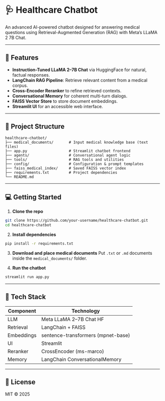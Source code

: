 # 🩺 Healthcare Chatbot

An advanced AI-powered chatbot designed for answering medical questions using Retrieval-Augmented Generation (RAG) with Meta’s LLaMA 2 7B Chat.

---

## 🚀 Features

- **Instruction-Tuned LLaMA 2–7B Chat** via HuggingFace for natural, factual responses.
- **LangChain RAG Pipeline**: Retrieve relevant content from a medical corpus.
- **Cross-Encoder Reranker** to refine retrieved contexts.
- **Conversational Memory** for coherent multi-turn dialogs.
- **FAISS Vector Store** to store document embeddings.
- **Streamlit UI** for an accessible web interface.

---

## 📁 Project Structure

```
healthcare-chatbot/
├── medical_documents/       # Input medical knowledge base (text files)
├── app.py                   # Streamlit chatbot frontend
├── agents/                  # Conversational agent logic
├── tools/                   # RAG tools and utilities
├── config/                  # Configuration & prompt templates
├── faiss_medical_index/     # Saved FAISS vector index
├── requirements.txt         # Project dependencies
└── README.md
```

---

## 💻 Getting Started

1. **Clone the repo**
```bash
git clone https://github.com/your-username/healthcare-chatbot.git
cd healthcare-chatbot
```

2. **Install dependencies**
```bash
pip install -r requirements.txt
```

3. **Download and place medical documents**
Put `.txt` or `.md` documents inside the `medical_documents/` folder.

4. **Run the chatbot**
```bash
streamlit run app.py
```

---

## 🧠 Tech Stack

| Component         | Technology                         |
|------------------|-------------------------------------|
| LLM               | Meta LLaMA 2–7B Chat HF             |
| Retrieval         | LangChain + FAISS                  |
| Embeddings        | sentence-transformers (mpnet-base) |
| UI                | Streamlit                          |
| Reranker          | CrossEncoder (ms-marco)            |
| Memory            | LangChain ConversationalMemory     |

---

## 📜 License

MIT © 2025
